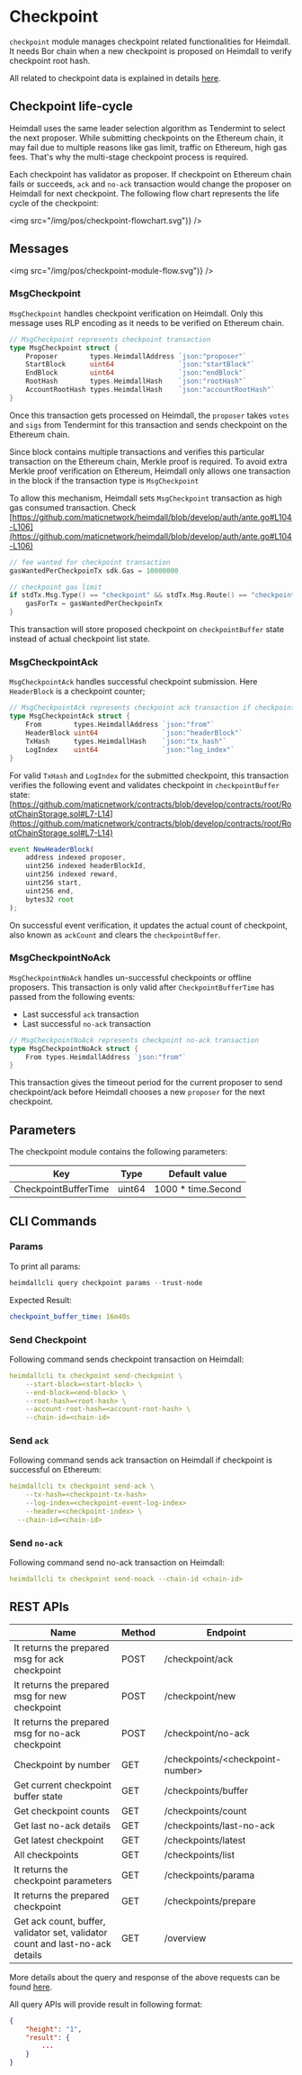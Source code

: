 # Checkpoint

`checkpoint` module manages checkpoint related functionalities for Heimdall. It needs Bor chain when a new checkpoint is proposed on Heimdall to verify checkpoint root hash.

All related to checkpoint data is explained in details [here](/docs/pos/design/heimdall/checkpoint).

## Checkpoint life-cycle

Heimdall uses the same leader selection algorithm as Tendermint to select the next proposer. While submitting checkpoints on the Ethereum chain, it may fail due to multiple reasons like gas limit, traffic on Ethereum, high gas fees. That's why the multi-stage checkpoint process is required.

Each checkpoint has validator as proposer. If checkpoint on Ethereum chain fails or succeeds, `ack` and `no-ack` transaction would change the proposer on Heimdall for next checkpoint. The following flow chart represents the life cycle of the checkpoint:

<img src="/img/pos/checkpoint-flowchart.svg")} />

## Messages

<img src="/img/pos/checkpoint-module-flow.svg")} />

### MsgCheckpoint

`MsgCheckpoint` handles checkpoint verification on Heimdall. Only this message uses RLP encoding as it needs to be verified on Ethereum chain.

```go
// MsgCheckpoint represents checkpoint transaction
type MsgCheckpoint struct {
	Proposer        types.HeimdallAddress `json:"proposer"`
	StartBlock      uint64                `json:"startBlock"`
	EndBlock        uint64                `json:"endBlock"`
	RootHash        types.HeimdallHash    `json:"rootHash"`
	AccountRootHash types.HeimdallHash    `json:"accountRootHash"`
}
```

Once this transaction gets processed on Heimdall, the `proposer` takes `votes` and `sigs` from Tendermint for this transaction and sends checkpoint on the Ethereum chain.

Since block contains multiple transactions and verifies this particular transaction on the Ethereum chain, Merkle proof is required. To avoid extra Merkle proof verification on Ethereum, Heimdall only allows one transaction in the block if the transaction type is `MsgCheckpoint`

To allow this mechanism, Heimdall sets `MsgCheckpoint` transaction as high gas consumed transaction. Check [https://github.com/maticnetwork/heimdall/blob/develop/auth/ante.go#L104-L106](https://github.com/maticnetwork/heimdall/blob/develop/auth/ante.go#L104-L106)

```go
// fee wanted for checkpoint transaction
gasWantedPerCheckpoinTx sdk.Gas = 10000000

// checkpoint gas limit
if stdTx.Msg.Type() == "checkpoint" && stdTx.Msg.Route() == "checkpoint" {
	gasForTx = gasWantedPerCheckpoinTx
}
```

This transaction will store proposed checkpoint on `checkpointBuffer` state instead of actual checkpoint list state.

### MsgCheckpointAck

`MsgCheckpointAck` handles successful checkpoint submission. Here `HeaderBlock` is a checkpoint counter;

```go
// MsgCheckpointAck represents checkpoint ack transaction if checkpoint is successful
type MsgCheckpointAck struct {
	From        types.HeimdallAddress `json:"from"`
	HeaderBlock uint64                `json:"headerBlock"`
	TxHash      types.HeimdallHash    `json:"tx_hash"`
	LogIndex    uint64                `json:"log_index"`
}
```

For valid `TxHash` and `LogIndex` for the submitted checkpoint, this transaction verifies the following event and validates checkpoint in `checkpointBuffer` state: [https://github.com/maticnetwork/contracts/blob/develop/contracts/root/RootChainStorage.sol#L7-L14](https://github.com/maticnetwork/contracts/blob/develop/contracts/root/RootChainStorage.sol#L7-L14)

```jsx
event NewHeaderBlock(
    address indexed proposer,
    uint256 indexed headerBlockId,
    uint256 indexed reward,
    uint256 start,
    uint256 end,
    bytes32 root
);
```

On successful event verification, it updates the actual count of checkpoint, also known as `ackCount` and clears the `checkpointBuffer`.

### MsgCheckpointNoAck

`MsgCheckpointNoAck` handles un-successful checkpoints or offline proposers. This transaction is only valid after `CheckpointBufferTime` has passed from the following events:

- Last successful `ack` transaction
- Last successful `no-ack` transaction

```go
// MsgCheckpointNoAck represents checkpoint no-ack transaction
type MsgCheckpointNoAck struct {
	From types.HeimdallAddress `json:"from"`
}
```

This transaction gives the timeout period for the current proposer to send checkpoint/ack before Heimdall chooses a new `proposer` for the next checkpoint.

## Parameters

The checkpoint module contains the following parameters:

|Key                   |Type  |Default value     |
|----------------------|------|------------------|
|CheckpointBufferTime  |uint64|1000 * time.Second|


## CLI Commands

### Params

To print all params:

```go
heimdallcli query checkpoint params --trust-node
```

Expected Result:

```yaml
checkpoint_buffer_time: 16m40s
```

### Send Checkpoint

Following command sends checkpoint transaction on Heimdall:

```yaml
heimdallcli tx checkpoint send-checkpoint \
	--start-block=<start-block> \
	--end-block=<end-block> \
	--root-hash=<root-hash> \
	--account-root-hash=<account-root-hash> \
	--chain-id=<chain-id>
```

### Send `ack`

Following command sends ack transaction on Heimdall if checkpoint is successful on Ethereum:

```yaml
heimdallcli tx checkpoint send-ack \
	--tx-hash=<checkpoint-tx-hash>
	--log-index=<checkpoint-event-log-index>
	--header=<checkpoint-index> \
  --chain-id=<chain-id>
```

### Send `no-ack`

Following command send no-ack transaction on Heimdall:

```yaml
heimdallcli tx checkpoint send-noack --chain-id <chain-id>
```

## REST APIs

|Name                  |Method|Endpoint          |
|----------------------|------|------------------|
|It returns the prepared msg for ack checkpoint|POST   |/checkpoint/ack|
|It returns the prepared msg for new checkpoint|POST   |/checkpoint/new|
|It returns the prepared msg for no-ack checkpoint|POST   |/checkpoint/no-ack|
|Checkpoint by number  |GET   |/checkpoints/<checkpoint-number\>|
|Get current checkpoint buffer state|GET   |/checkpoints/buffer|
|Get checkpoint counts |GET   |/checkpoints/count |
|Get last no-ack details|GET   |/checkpoints/last-no-ack|
|Get latest checkpoint |GET   |/checkpoints/latest|
|All checkpoints       |GET   |/checkpoints/list  |
|It returns the checkpoint parameters|GET   |/checkpoints/parama|
|It returns the prepared checkpoint|GET   |/checkpoints/prepare|
|Get ack count, buffer, validator set, validator count and last-no-ack details|GET   |/overview         |

More details about the query and response of the above requests can be found [here](https://heimdall-api.polygon.technology/swagger-ui/#/checkpoint).

All query APIs will provide result in following format:

```json
{
	"height": "1",
	"result": {
		...	  
	}
}
```
